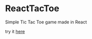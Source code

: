 # ReactTacToe
Simple Tic Tac Toe game made in React

try it [here](https://spacemanstan.github.io/ReactTacToe/)
